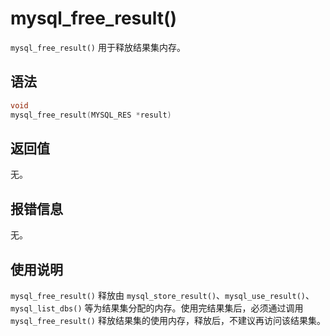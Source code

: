 mysql_free_result() 
========================================

`mysql_free_result()` 用于释放结果集内存。

语法 
-----------------------

```c
void
mysql_free_result(MYSQL_RES *result)
```



返回值 
------------------------

无。

报错信息 
-------------------------

无。

使用说明 
-------------------------

`mysql_free_result()` 释放由 `mysql_store_result()`、`mysql_use_result()`、`mysql_list_dbs()` 等为结果集分配的内存。使用完结果集后，必须通过调用 `mysql_free_result()` 释放结果集的使用内存，释放后，不建议再访问该结果集。
